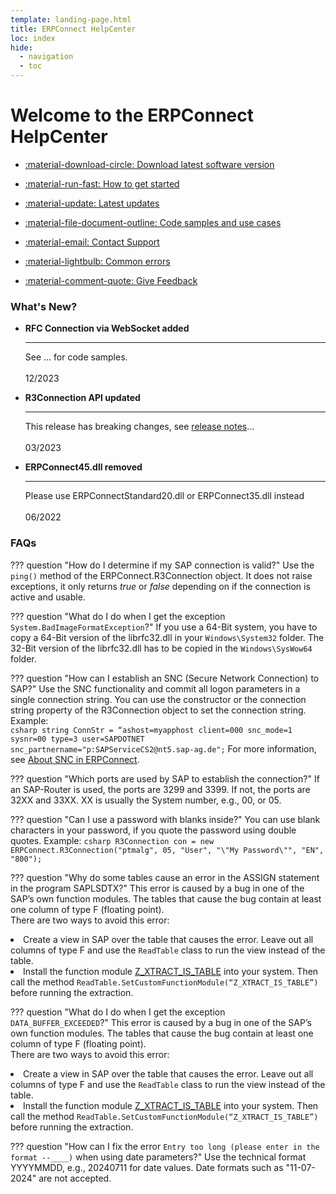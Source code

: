 ```yaml
---
template: landing-page.html
title: ERPConnect HelpCenter
loc: index
hide:
  - navigation
  - toc
---
```


# Welcome to the ERPConnect HelpCenter


<!-- termynal: {"prompt_literal_start": [">"], title: ERPConnect} -->

<!--

```sh
> Welcome to ERPConnect
How can we help you?
```
-->

<div class="grid cards" markdown>

-   [:material-download-circle: Download latest software version](https://my.theobald-software.com/)

-   [:material-run-fast: How to get started](quick-start.md)

-   [:material-update: Latest updates](changelog.md)

-   [:material-file-document-outline: Code samples and use cases](#)

-   [:material-email: Contact Support](https://support.theobald-software.com/helpdesk)

-   [:material-lightbulb: Common errors](https://support.theobald-software.com/helpdesk/KB)

-   [:material-comment-quote: Give Feedback](#)

</div>



<!---

[:material-download-circle: Download the latest software version](https://my.theobald-software.com/)

[:material-run-fast: How to get started](#)

[:material-file-document-outline: Code samples and use cases](#)

[:material-update: Latest updates](./version-history)

[:material-email: Contact Support](https://support.theobald-software.com/helpdesk)

[:material-lightbulb: Common error messages](https://support.theobald-software.com/helpdesk/KB)

[:material-comment-quote: Give Feedback](#)


### How can we help?

::cards:: cols=4

- title: Download the latest version
  url: https://my.theobald-software.com/
  
- title: How to get started
  url: ./quick-start.md
  
- title: Code samples and use cases
  url: ./samples/index.md
  
- title: Latest updates
  url: ./changelog.md
  
- title: Contact Support
  url: https://support.theobald-software.com/helpdesk
  
- title: Common error messages
  url: https://support.theobald-software.com/helpdesk/KB

- title: Give Feedback
  url: #
  
::/cards::

-->

### What's New?

<div class="grid cards" markdown>

-   **RFC Connection via WebSocket added**

    ---
	
	See ... for code samples.
	<br><br>12/2023

-   **R3Connection API updated**

    ---
	
	This release has breaking changes, see [release notes]()...
	<br><br>03/2023

-   **ERPConnect45.dll removed**

    ---
	
	Please use ERPConnectStandard20.dll or ERPConnect35.dll instead
	<br><br>06/2022 

</div>

### FAQs

??? question "How do I determine if my SAP connection is valid?"
	Use the `ping()` method of the ERPConnect.R3Connection object. It does not raise exceptions, it only returns *true* or *false* depending on if the connection is active and usable.


??? question "What do I do when I get the exception `System.BadImageFormatException`?"
	If you use a 64-Bit system, you have to copy a 64-Bit version of the librfc32.dll in your `Windows\System32` folder. 
	The 32-Bit version of the librfc32.dll has to be copied in the `Windows\SysWow64` folder.


??? question "How can I establish an SNC (Secure Network Connection) to SAP?"
	Use the SNC functionality and commit all logon parameters in a single connection string. 
	You can use the constructor or the connection string property of the R3Connection object to set the connection string. Example:<br>
	``` csharp
	string ConnStr = “ashost=myapphost client=000 snc_mode=1 sysnr=00 type=3 user=SAPDOTNET snc_partnername="p:SAPServiceCS2@nt5.sap-ag.de";
	```
	For more information, see [About SNC in ERPConnect](https://help.theobald-software.com/en/erpconnect/sap-connection/sso-with-snc#about-snc-in-erpconnect).

??? question "Which ports are used by SAP to establish the connection?"
	If an SAP-Router is used, the ports are 3299 and 3399. If not, the ports are 32XX and 33XX. XX is usually the System number, e.g., 00, or 05.

??? question "Can I use a password with blanks inside?"
	You can use blank characters in your password, if you quote the password using double quotes. Example:
	``` csharp
	R3Connection con = new ERPConnect.R3Connection("ptmalg", 05, "User", "\"My Password\"", "EN", "800");
	```

??? question "Why do some tables cause an error in the ASSIGN statement in the program SAPLSDTX?"
	This error is caused by a bug in one of the SAP’s own function modules. 
	The tables that cause the bug contain at least one column of type F (floating point). <br>
	There are two ways to avoid this error:
	<li> Create a view in SAP over the table that causes the error. Leave out all columns of type F and use the `ReadTable` class to run the view instead of the table.</li>
	<li> Install the function module [Z_XTRACT_IS_TABLE](https://help.theobald-software.com/en/xtract-universal/sap-customizing/custom-function-module-for-table-extraction) into your system. Then call the method `ReadTable.SetCustomFunctionModule(“Z_XTRACT_IS_TABLE”)` before running the extraction. </li>

??? question "What do I do when I get the exception `DATA_BUFFER_EXCEEDED`?"
	This error is caused by a bug in one of the SAP’s own function modules. 
	The tables that cause the bug contain at least one column of type F (floating point). <br>
	There are two ways to avoid this error:
	<li> Create a view in SAP over the table that causes the error. Leave out all columns of type F and use the `ReadTable` class to run the view instead of the table.</li>
	<li> Install the function module [Z_XTRACT_IS_TABLE](https://help.theobald-software.com/en/xtract-universal/sap-customizing/custom-function-module-for-table-extraction) into your system. Then call the method `ReadTable.SetCustomFunctionModule(“Z_XTRACT_IS_TABLE”)` before running the extraction. </li>

??? question "How can I fix the error `Entry too long (please enter in the format --____)` when using date parameters?"
	Use the technical format YYYYMMDD, e.g., 20240711 for date values. Date formats such as "11-07-2024" are not accepted.
